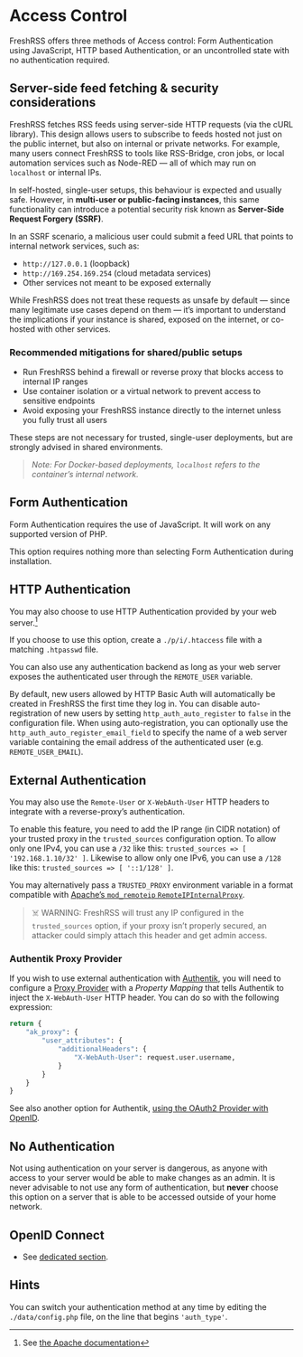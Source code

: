 # Access Control

FreshRSS offers three methods of Access control: Form Authentication using JavaScript, HTTP based Authentication, or an uncontrolled state with no authentication required.

## Server-side feed fetching & security considerations

FreshRSS fetches RSS feeds using server-side HTTP requests (via the cURL library).
This design allows users to subscribe to feeds hosted not just on the public internet, but also on internal or private networks.
For example, many users connect FreshRSS to tools like RSS-Bridge, cron jobs, or local automation services such as Node-RED — all of which may run on `localhost` or internal IPs.

In self-hosted, single-user setups, this behaviour is expected and usually safe.
However, in **multi-user or public-facing instances**, this same functionality can introduce a potential security risk known as **Server-Side Request Forgery (SSRF)**.

In an SSRF scenario, a malicious user could submit a feed URL that points to internal network services, such as:

* `http://127.0.0.1` (loopback)
* `http://169.254.169.254` (cloud metadata services)
* Other services not meant to be exposed externally

While FreshRSS does not treat these requests as unsafe by default — since many legitimate use cases depend on them — it’s important to understand the implications if your instance is shared, exposed on the internet, or co-hosted with other services.

### Recommended mitigations for shared/public setups

* Run FreshRSS behind a firewall or reverse proxy that blocks access to internal IP ranges
* Use container isolation or a virtual network to prevent access to sensitive endpoints
* Avoid exposing your FreshRSS instance directly to the internet unless you fully trust all users

These steps are not necessary for trusted, single-user deployments, but are strongly advised in shared environments.

> _Note: For Docker-based deployments, `localhost` refers to the container’s internal network._


## Form Authentication

Form Authentication requires the use of JavaScript. It will work on any supported version of PHP.

This option requires nothing more than selecting Form Authentication during installation.

## HTTP Authentication

You may also choose to use HTTP Authentication provided by your web server.[^1]

If you choose to use this option, create a `./p/i/.htaccess` file with a matching `.htpasswd` file.

You can also use any authentication backend as long as your web server exposes the authenticated user through the `REMOTE_USER` variable.

By default, new users allowed by HTTP Basic Auth will automatically be created in FreshRSS the first time they log in.
You can disable auto-registration of new users by setting `http_auth_auto_register` to `false` in the configuration file.
When using auto-registration, you can optionally use the `http_auth_auto_register_email_field` to specify the name of a web server
variable containing the email address of the authenticated user (e.g. `REMOTE_USER_EMAIL`).

## External Authentication

You may also use the `Remote-User` or `X-WebAuth-User` HTTP headers to integrate with a reverse-proxy’s authentication.

To enable this feature, you need to add the IP range (in CIDR notation) of your trusted proxy in the `trusted_sources` configuration option.
To allow only one IPv4, you can use a `/32` like this: `trusted_sources => [ '192.168.1.10/32' ]`.
Likewise to allow only one IPv6, you can use a `/128` like this: `trusted_sources => [ '::1/128' ]`.

You may alternatively pass a `TRUSTED_PROXY` environment variable in a format compatible with [Apache’s `mod_remoteip` `RemoteIPInternalProxy`](https://httpd.apache.org/docs/current/mod/mod_remoteip.html#remoteipinternalproxy).

> ☠️ WARNING: FreshRSS will trust any IP configured in the `trusted_sources` option, if your proxy isn’t properly secured, an attacker could simply attach this header and get admin access.

### Authentik Proxy Provider

If you wish to use external authentication with [Authentik](https://goauthentik.io/),
you will need to configure a [Proxy Provider](https://goauthentik.io/docs/providers/proxy/) with a _Property Mapping_ that tells Authentik to inject the `X-WebAuth-User` HTTP header.
You can do so with the following expression:

```python
return {
    "ak_proxy": {
        "user_attributes": {
            "additionalHeaders": {
                "X-WebAuth-User": request.user.username,
            }
        }
    }
}
```

See also another option for Authentik, [using the OAuth2 Provider with OpenID](16_OpenID-Connect-Authentik.md).

## No Authentication

Not using authentication on your server is dangerous, as anyone with access to your server would be able to make changes as an admin.
It is never advisable to not use any form of authentication, but **never** choose this option on a server that is able to be accessed outside of your home network.

## OpenID Connect

* See [dedicated section](16_OpenID-Connect.md).

## Hints

You can switch your authentication method at any time by editing the `./data/config.php` file, on the line that begins `'auth_type'`.

[^1]: See [the Apache documentation](https://httpd.apache.org/docs/trunk/howto/auth.html)
